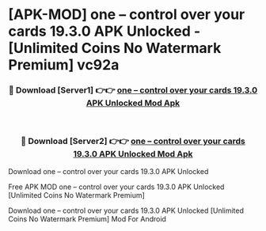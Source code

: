 # [APK-MOD] one – control over your cards 19.3.0 APK Unlocked - [Unlimited Coins No Watermark Premium] vc92a



<div align="center">
<h3>🔴 Download [Server1] 👉👉 <a href="https://momento.my/?title=one_–_control_over_your_cards_19.3.0_APK_Unlocked">one – control over your cards 19.3.0 APK Unlocked Mod Apk</a></h3><br>

<h3>🔴 Download [Server2] 👉👉 <a href="https://momento.my/?title=one_–_control_over_your_cards_19.3.0_APK_Unlocked">one – control over your cards 19.3.0 APK Unlocked Mod Apk</a></h3>
</div>



Download one – control over your cards 19.3.0 APK Unlocked 

Free APK MOD one – control over your cards 19.3.0 APK Unlocked [Unlimited Coins No Watermark Premium]

Download one – control over your cards 19.3.0 APK Unlocked [Unlimited Coins No Watermark Premium] Mod For Android
